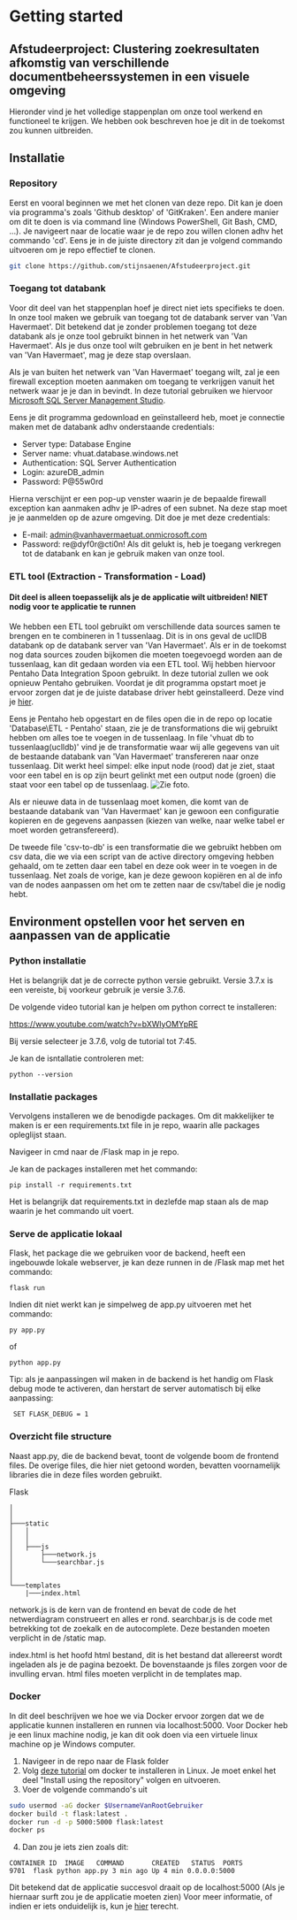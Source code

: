 # Getting started
## Afstudeerproject: Clustering zoekresultaten afkomstig van verschillende documentbeheerssystemen in een visuele omgeving
Hieronder vind je het volledige stappenplan om onze tool werkend en functioneel te krijgen. We hebben ook beschreven hoe je dit in de toekomst zou kunnen uitbreiden.

## Installatie
### Repository
Eerst en vooral beginnen we met het clonen van deze repo. Dit kan je doen via programma's zoals 'Github desktop' of 'GitKraken'.
Een andere manier om dit te doen is via command line (Windows PowerShell, Git Bash, CMD, ...). Je navigeert naar de locatie waar je de repo zou willen clonen adhv het commando 'cd'. Eens je in de juiste directory zit dan je volgend commando uitvoeren om je repo effectief te clonen.

```bash
git clone https://github.com/stijnsaenen/Afstudeerproject.git
```

### Toegang tot databank
Voor dit deel van het stappenplan hoef je direct niet iets specifieks te doen. In onze tool maken we gebruik van toegang tot de databank server van 'Van Havermaet'. Dit betekend dat je zonder problemen toegang tot deze databank als je onze tool gebruikt binnen in het netwerk van 'Van Havermaet'. Als je dus onze tool wilt gebruiken en je bent in het netwerk van 'Van Havermaet', mag je deze stap overslaan. 

Als je van buiten het netwerk van 'Van Havermaet' toegang wilt, zal je een firewall exception moeten aanmaken om toegang te verkrijgen vanuit het netwerk waar je je dan in bevindt. In deze tutorial gebruiken we hiervoor [Microsoft SQL Server Management Studio](https://docs.microsoft.com/en-us/sql/ssms/download-sql-server-management-studio-ssms?view=sql-server-ver15).

Eens je dit programma gedownload en geïnstalleerd heb, moet je connectie maken met de databank adhv onderstaande credentials:
- Server type: Database Engine
- Server name: vhuat.database.windows.net
- Authentication: SQL Server Authentication
- Login: azureDB_admin
- Password: P@55w0rd

Hierna verschijnt er een pop-up venster waarin je de bepaalde firewall exception kan aanmaken adhv je IP-adres of een subnet. Na deze stap moet je je aanmelden op de azure omgeving. Dit doe je met deze credentials: 
- E-mail: admin@vanhavermaetuat.onmicrosoft.com
- Password: re@dyf0r@cti0n!
Als dit gelukt is, heb je toegang verkregen tot de databank en kan je gebruik maken van onze tool.

### ETL tool (Extraction - Transformation - Load)
#### Dit deel is alleen toepasselijk als je de applicatie wilt uitbreiden! NIET nodig voor te applicatie te runnen
We hebben een ETL tool gebruikt om verschillende data sources samen te brengen en te combineren in 1 tussenlaag. Dit is in ons geval de ucllDB databank op de databank server van 'Van Havermaet'. Als er in de toekomst nog data sources zouden bijkomen die moeten toegevoegd worden aan de tussenlaag, kan dit gedaan worden via een ETL tool. Wij hebben hiervoor Pentaho Data Integration Spoon gebruikt.
In deze tutorial zullen we ook opnieuw Pentaho gebruiken. Voordat je dit programma opstart moet je ervoor zorgen dat je de juiste database driver hebt geinstalleerd. Deze vind je [hier](https://docs.microsoft.com/en-us/sql/connect/jdbc/microsoft-jdbc-driver-for-sql-server?view=sql-server-ver15).

Eens je Pentaho heb opgestart en de files open die in de repo op locatie 'Database\ETL - Pentaho' staan, zie je de transformations die wij gebruikt hebben om alles toe te voegen in de tussenlaag. In file 'vhuat db to tussenlaag(uclldb)' vind je de transformatie waar wij alle gegevens van uit de bestaande databank van 'Van Havermaet' transfereren naar onze tussenlaag. Dit werkt heel simpel: elke input node (rood) dat je ziet, staat voor een tabel en is op zijn beurt gelinkt met een output node (groen) die staat voor een tabel op de tussenlaag.
![Zie foto](https://raw.githubusercontent.com/stijnsaenen/Afstudeerproject/master/ReadMe_img/ETL.png?token=AHV27T3MKGIMCA3VN7UUNOK6NEFR2).

Als er nieuwe data in de tussenlaag moet komen, die komt van de bestaande databank van 'Van Havermaet' kan je gewoon een configuratie kopieren en de gegevens aanpassen (kiezen van welke, naar welke tabel er moet worden getransfereerd). 

De tweede file 'csv-to-db' is een transformatie die we gebruikt hebben om csv data, die we via een script van de active directory omgeving hebben gehaald, om te zetten daar een tabel en deze ook weer in te voegen in de tussenlaag. Net zoals de vorige, kan je deze gewoon kopiëren en al de info van de nodes aanpassen om het om te zetten naar de csv/tabel die je nodig hebt.

## Environment opstellen voor het serven en aanpassen van de applicatie

### Python installatie

Het is belangrijk dat je de correcte python versie gebruikt. Versie 3.7.x is een vereiste, bij voorkeur gebruik je versie 3.7.6.

De volgende video tutorial kan je helpen om python correct te installeren:

https://www.youtube.com/watch?v=bXWlyOMYpRE

Bij versie selecteer je 3.7.6, volg de tutorial tot 7:45.

Je kan de isntallatie controleren met:
```
python --version
```


### Installatie packages

Vervolgens installeren we de benodigde packages. Om dit makkelijker te maken is er een requirements.txt file in je repo, waarin alle packages opleglijst staan.

Navigeer in cmd naar de /Flask map in je repo.

Je kan de packages installeren met het commando:
```
pip install -r requirements.txt
```

Het is belangrijk dat requirements.txt in dezlefde map staan als de map waarin je het commando uit voert.

### Serve de applicatie lokaal

Flask, het package die we gebruiken voor de backend,  heeft een ingebouwde lokale webserver, je kan deze runnen in de /Flask map met het commando:
```
flask run
```

Indien dit niet werkt kan je simpelweg de app.py uitvoeren met het commando: 
```
py app.py
```

of
```
python app.py
```

Tip: als je aanpassingen wil maken in de backend is het handig om Flask debug mode te activeren, dan herstart de server automatisch bij elke aanpassing:

```
 SET FLASK_DEBUG = 1
 ```

### Overzicht file structure

Naast app.py, die de backend bevat, toont de volgende boom de frontend files. De overige files, die hier niet getoond worden, bevatten voornamelijk libraries die in deze files worden gebruikt.


Flask

    │   
    │       
    ├───static   
    │   │   
    │   │  
    │   ├───js
    │       ├───network.js
    │       └───searchbar.js
    │          
    │               
    └───templates
        |───index.html



network.js is de kern van de frontend en bevat de code de het netwerdiagram construeert en alles er rond.
searchbar.js is de code met betrekking tot de zoekalk en de autocomplete.
Deze bestanden moeten verplicht in de /static map.

index.html is het hoofd html bestand, dit is het bestand dat allereerst wordt ingeladen als je de pagina bezoekt. 
De bovenstaande js files zorgen voor de invulling ervan.
html files moeten verplicht in de templates map.



### Docker
In dit deel beschrijven we hoe we via Docker ervoor zorgen dat we de applicatie kunnen installeren en runnen via localhost:5000. Voor Docker heb je een linux machine nodig, je kan dit ook doen via een virtuele linux machine op je Windows computer. 
1. Navigeer in de repo naar de Flask folder
2. Volg [deze tutorial](https://docs.docker.com/install/linux/docker-ce/ubuntu/#install-using-the-repository) om docker te installeren in Linux. Je moet enkel het deel "Install using the repository" volgen en uitvoeren.
3. Voer de volgende commando's uit
```bash
sudo usermod -aG docker $UsernameVanRootGebruiker
docker build -t flask:latest .
docker run -d -p 5000:5000 flask:latest
docker ps
```
4. Dan zou je iets zien zoals dit:
```
CONTAINER ID  IMAGE   COMMAND       CREATED   STATUS  PORTS
9701  flask python app.py 3 min ago Up 4 min 0.0.0.0:5000
```
Dit betekend dat de applicatie succesvol draait op de localhost:5000 (Als je hiernaar surft zou je de applicatie moeten zien)
Voor meer informatie, of indien er iets onduidelijk is, kun je [hier](https://medium.com/@doedotdev/docker-flask-a-simple-tutorial-bbcb2f4110b5) terecht.

